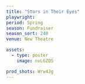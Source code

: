 ```yaml
---
title: "Stars in Their Eyes"
playwright:
period: Spring
season: Fundraiser
season_sort: 240
venue: New Theatre

assets:
  - type: poster
    image: nvLGZQS

prod_shots: Wrw4Jg
---
```

